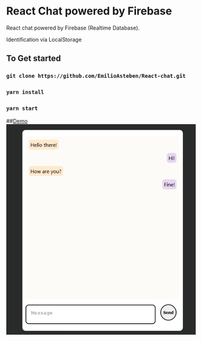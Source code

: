 # React Chat powered by Firebase

React chat powered by Firebase (Realtime Database).

Identification via LocalStorage 

## To Get started


### `git clone https://github.com/EmilioAsteben/React-chat.git`

### `yarn install`

### `yarn start`

##[Demo](https://womanup-react-chat.web.app/)
![demo image](https://github.com/EmilioAsteben/React-chat/blob/main/demo.png?raw=true)


